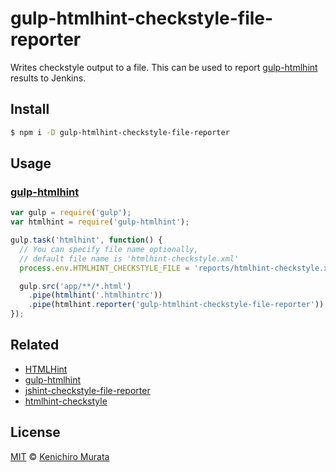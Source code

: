 # gulp-htmlhint-checkstyle-file-reporter
Writes checkstyle output to a file. This can be used to report [gulp-htmlhint](https://www.npmjs.com/package/gulp-htmlhint) results to Jenkins.

## Install

```bash
$ npm i -D gulp-htmlhint-checkstyle-file-reporter
```
## Usage

### [gulp-htmlhint](https://www.npmjs.com/package/gulp-htmlhint)

```javascript
var gulp = require('gulp');
var htmlhint = require('gulp-htmlhint');

gulp.task('htmlhint', function() {
  // You can specify file name optionally,
  // default file name is 'htmlhint-checkstyle.xml'
  process.env.HTMLHINT_CHECKSTYLE_FILE = 'reports/htmlhint-checkstyle.xml'

  gulp.src('app/**/*.html')
    .pipe(htmlhint('.htmlhintrc'))
    .pipe(htmlhint.reporter('gulp-htmlhint-checkstyle-file-reporter'));
});
```

## Related

*   [HTMLHint](https://github.com/yaniswang/HTMLHint)
*   [gulp-htmlhint](https://github.com/bezoerb/gulp-htmlhint)
*   [jshint-checkstyle-file-reporter](https://github.com/mila-labs/jshint-checkstyle-file-reporter)
*   [htmlhint-checkstyle](https://github.com/satoru-matsumoto/htmlhint-checkstyle)

## License

[MIT](https://github.com/muraken720/gulp-htmlhint-checkstyle-file-reporter/blob/master/LICENSE) © [Kenichiro Murata](https://github.com/muraken720)
